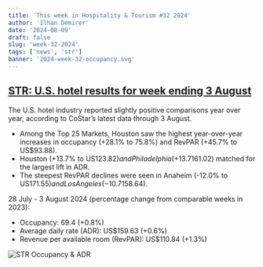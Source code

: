 ```yaml
---
title: 'This week in Hospitality & Tourism #32 2024'
author: 'Ilhan Demirer'
date: '2024-08-09'
draft: false
slug: 'week-32-2024'
tags: ['news', 'str']
banner: '2024-week-32-occupancy.svg'
---
```


## [STR: U.S. hotel results for week ending 3 August](https://str.com/press-release/us-hotel-results-week-ending-3-august)

The U.S. hotel industry reported slightly positive comparisons year over year, according to CoStar’s latest data through 3 August.

- Among the Top 25 Markets, Houston saw the highest year-over-year increases in occupancy (+28.1% to 75.8%) and RevPAR (+45.7% to US$93.88).
- Houston (+13.7% to US$123.82) and Philadelphia (+13.7% to US$161.02) matched for the largest lift in ADR.
- The steepest RevPAR declines were seen in Anaheim (-12.0% to US$171.55) and Los Angeles (-10.7% to US$158.64).

28 July - 3 August 2024 (percentage change from comparable weeks in 2023):

- Occupancy: 69.4 (+0.8%)
- Average daily rate (ADR): US$159.63 (+0.6%)
- Revenue per available room (RevPAR): US$110.84 (+1.3%)

![STR Occupancy & ADR](/images/blogimages/2024-week-32-occupancy.svg)

